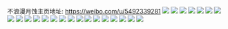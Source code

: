 不浪漫月蚀主页地址: https://weibo.com/u/5492339281 
![](https://wx4.sinaimg.cn/mw2000/005ZHilrgy1h8t4bfrr53j32c03401kz.jpg) 
![](https://wx4.sinaimg.cn/mw2000/005ZHilrgy1h8t4bgouilj32c0340qv5.jpg) 
![](https://wx4.sinaimg.cn/mw2000/005ZHilrgy1h8qvcwuu88j31ro2cwnmh.jpg) 
![](https://wx4.sinaimg.cn/mw2000/005ZHilrgy1h82d0jx78wj31l027p4qp.jpg) 
![](https://wx4.sinaimg.cn/mw2000/005ZHilrgy1h82d0hvtoaj32c02c04qr.jpg) 
![](https://wx4.sinaimg.cn/mw2000/005ZHilrgy1h82d0pezu3j31sc2dsx6r.jpg) 
![](https://wx4.sinaimg.cn/mw2000/005ZHilrly1h7leq2bxnmj30tz0tgnbf.jpg) 
![](https://wx4.sinaimg.cn/mw2000/005ZHilrly1h7ley5lwwij32c02c01ht.jpg) 
![](https://wx4.sinaimg.cn/mw2000/005ZHilrly1h7ley78g5xj32c02c07wi.jpg) 
![](https://wx4.sinaimg.cn/mw2000/005ZHilrly1h74mo43v4kj33342bcqii.jpg) 
![](https://wx4.sinaimg.cn/mw2000/005ZHilrly1h74mo7oxw9j33342bckit.jpg) 
![](https://wx4.sinaimg.cn/mw2000/005ZHilrly1h74mo9q8qaj32bc334toi.jpg) 
![](https://wx4.sinaimg.cn/mw2000/005ZHilrly1h74mni1mp7j3334334u11.jpg) 
![](https://wx4.sinaimg.cn/mw2000/005ZHilrly1h74moaftw1j31hc0u045o.jpg) 
![](https://wx4.sinaimg.cn/mw2000/005ZHilrly1h74mobu429j33402c0kjm.jpg) 
![](https://wx4.sinaimg.cn/mw2000/005ZHilrly1h74mocn8vpj318s0p6djv.jpg) 
![](https://wx4.sinaimg.cn/mw2000/005ZHilrly1h74modm04hj32c02c0npd.jpg) 
![](https://wx4.sinaimg.cn/mw2000/005ZHilrly1h74mof4r53j33402c0qsy.jpg) 
![](https://wx4.sinaimg.cn/mw2000/005ZHilrly1h6xpoto6pcj32c02c0qv5.jpg) 
![](https://wx4.sinaimg.cn/mw2000/005ZHilrly1h6nuejbbhoj30r01eu1kx.jpg) 
![](https://wx4.sinaimg.cn/mw2000/005ZHilrly1h65v4j5p63j31yn2apnpd.jpg) 
![](https://wx4.sinaimg.cn/mw2000/005ZHilrly1h5uwzv1ejtj31hc0u0ao0.jpg) 
![](https://wx4.sinaimg.cn/mw2000/005ZHilrly1h5scxts56fj33342bcnpg.jpg) 
